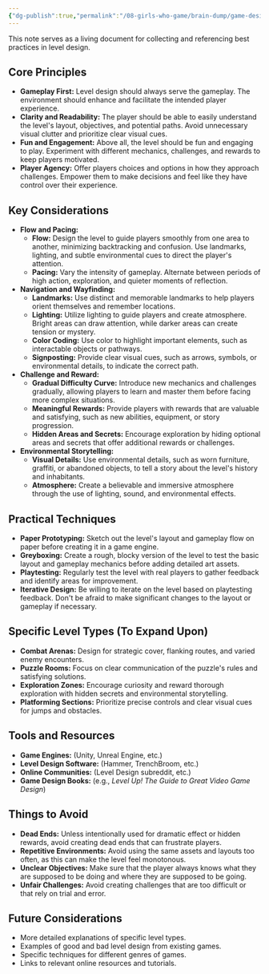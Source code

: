 ```yaml
---
{"dg-publish":true,"permalink":"/08-girls-who-game/brain-dump/game-design-notes/game-design/level-design-best-practices/","dgPassFrontmatter":true}
---
```


This note serves as a living document for collecting and referencing best practices in level design.

## Core Principles

*   **Gameplay First:** Level design should always serve the gameplay. The environment should enhance and facilitate the intended player experience.
*   **Clarity and Readability:** The player should be able to easily understand the level's layout, objectives, and potential paths. Avoid unnecessary visual clutter and prioritize clear visual cues.
*   **Fun and Engagement:** Above all, the level should be fun and engaging to play. Experiment with different mechanics, challenges, and rewards to keep players motivated.
*   **Player Agency:** Offer players choices and options in how they approach challenges. Empower them to make decisions and feel like they have control over their experience.

## Key Considerations

*   **Flow and Pacing:**
    *   **Flow:** Design the level to guide players smoothly from one area to another, minimizing backtracking and confusion. Use landmarks, lighting, and subtle environmental cues to direct the player's attention.
    *   **Pacing:** Vary the intensity of gameplay. Alternate between periods of high action, exploration, and quieter moments of reflection.
*   **Navigation and Wayfinding:**
    *   **Landmarks:** Use distinct and memorable landmarks to help players orient themselves and remember locations.
    *   **Lighting:** Utilize lighting to guide players and create atmosphere. Bright areas can draw attention, while darker areas can create tension or mystery.
    *   **Color Coding:** Use color to highlight important elements, such as interactable objects or pathways.
    *   **Signposting:** Provide clear visual cues, such as arrows, symbols, or environmental details, to indicate the correct path.
*   **Challenge and Reward:**
    *   **Gradual Difficulty Curve:** Introduce new mechanics and challenges gradually, allowing players to learn and master them before facing more complex situations.
    *   **Meaningful Rewards:** Provide players with rewards that are valuable and satisfying, such as new abilities, equipment, or story progression.
    *   **Hidden Areas and Secrets:** Encourage exploration by hiding optional areas and secrets that offer additional rewards or challenges.
*   **Environmental Storytelling:**
    *   **Visual Details:** Use environmental details, such as worn furniture, graffiti, or abandoned objects, to tell a story about the level's history and inhabitants.
    *   **Atmosphere:** Create a believable and immersive atmosphere through the use of lighting, sound, and environmental effects.

## Practical Techniques

*   **Paper Prototyping:** Sketch out the level's layout and gameplay flow on paper before creating it in a game engine.
*   **Greyboxing:** Create a rough, blocky version of the level to test the basic layout and gameplay mechanics before adding detailed art assets.
*   **Playtesting:** Regularly test the level with real players to gather feedback and identify areas for improvement.
*   **Iterative Design:** Be willing to iterate on the level based on playtesting feedback. Don't be afraid to make significant changes to the layout or gameplay if necessary.

## Specific Level Types (To Expand Upon)

*   **Combat Arenas:** Design for strategic cover, flanking routes, and varied enemy encounters.
*   **Puzzle Rooms:** Focus on clear communication of the puzzle's rules and satisfying solutions.
*   **Exploration Zones:** Encourage curiosity and reward thorough exploration with hidden secrets and environmental storytelling.
*   **Platforming Sections:** Prioritize precise controls and clear visual cues for jumps and obstacles.

## Tools and Resources

*   **Game Engines:** (Unity, Unreal Engine, etc.)
*   **Level Design Software:** (Hammer, TrenchBroom, etc.)
*   **Online Communities:** (Level Design subreddit, etc.)
*   **Game Design Books:** (e.g., *Level Up! The Guide to Great Video Game Design*)

## Things to Avoid

*   **Dead Ends:** Unless intentionally used for dramatic effect or hidden rewards, avoid creating dead ends that can frustrate players.
*   **Repetitive Environments:** Avoid using the same assets and layouts too often, as this can make the level feel monotonous.
*   **Unclear Objectives:** Make sure that the player always knows what they are supposed to be doing and where they are supposed to be going.
*   **Unfair Challenges:** Avoid creating challenges that are too difficult or that rely on trial and error.

## Future Considerations

*   More detailed explanations of specific level types.
*   Examples of good and bad level design from existing games.
*   Specific techniques for different genres of games.
*   Links to relevant online resources and tutorials.

